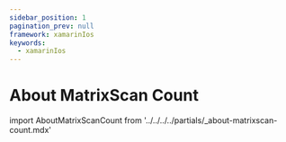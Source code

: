 ```yaml
---
sidebar_position: 1
pagination_prev: null
framework: xamarinIos
keywords:
  - xamarinIos
---
```


# About MatrixScan Count

import AboutMatrixScanCount from '../../../../partials/_about-matrixscan-count.mdx'

<AboutMatrixScanCount />
